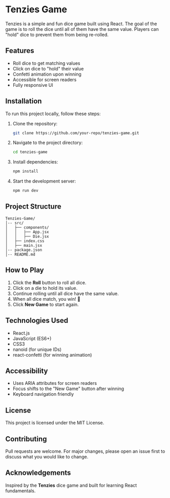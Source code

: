# Tenzies Game

Tenzies is a simple and fun dice game built using React. The goal of the game is to roll the dice until all of them have the same value. Players can "hold" dice to prevent them from being re-rolled.

## Features
- Roll dice to get matching values
- Click on dice to "hold" their value
- Confetti animation upon winning
- Accessible for screen readers
- Fully responsive UI

## Installation
To run this project locally, follow these steps:

1. Clone the repository:
   ```sh
   git clone https://github.com/your-repo/tenzies-game.git
   ```
2. Navigate to the project directory:
   ```sh
   cd tenzies-game
   ```
3. Install dependencies:
   ```sh
   npm install
   ```
4. Start the development server:
   ```sh
   npm run dev
   ```

## Project Structure
```
Tenzies-Game/
│-- src/
│   ├── components/
│   │   ├── App.jsx
│   │   ├── Die.jsx
│   ├── index.css
│   ├── main.jsx
│-- package.json
│-- README.md
```

## How to Play
1. Click the **Roll** button to roll all dice.
2. Click on a die to hold its value.
3. Continue rolling until all dice have the same value.
4. When all dice match, you win! 🎉
5. Click **New Game** to start again.

## Technologies Used
- React.js
- JavaScript (ES6+)
- CSS3
- nanoid (for unique IDs)
- react-confetti (for winning animation)

## Accessibility
- Uses ARIA attributes for screen readers
- Focus shifts to the "New Game" button after winning
- Keyboard navigation friendly

## License
This project is licensed under the MIT License.

## Contributing
Pull requests are welcome. For major changes, please open an issue first to discuss what you would like to change.

## Acknowledgements
Inspired by the **Tenzies** dice game and built for learning React fundamentals.